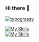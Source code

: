 ### Hi there 👋

<!--
**tonegawa07/tonegawa07** is a ✨ _special_ ✨ repository because its `README.md` (this file) appears on your GitHub profile.

Here are some ideas to get you started:

- 🔭 I’m currently working on ...
- 🌱 I’m currently learning ...
- 👯 I’m looking to collaborate on ...
- 🤔 I’m looking for help with ...
- 💬 Ask me about ...
- 📫 How to reach me: ...
- 😄 Pronouns: ...
- ⚡ Fun fact: ...
-->

[![typograssy](https://typograssy.deno.dev/api?text=tonegawa07&l0=161b22&l1=0d4429&l2=016d32&l3=27a641&l4=3ad353&bg=0d1116&frame=3d444d&comment=)](https://github.com/kawarimidoll/typograssy)

[![My Skills](https://skillicons.dev/icons?i=ruby,rails,js,ts,nodejs,react,graphql,py,r)](https://skillicons.dev)<br>
[![My Skills](https://skillicons.dev/icons?i=git,github,githubactions,docker,aws)](https://skillicons.dev)
